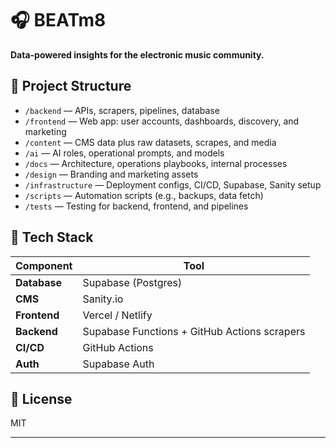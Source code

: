 # 🎧 BEATm8

**Data-powered insights for the electronic music community.**

## 🚀 Project Structure

- `/backend` — APIs, scrapers, pipelines, database
- `/frontend` — Web app: user accounts, dashboards, discovery, and marketing
- `/content` — CMS data plus raw datasets, scrapes, and media
- `/ai` — AI roles, operational prompts, and models
- `/docs` — Architecture, operations playbooks, internal processes
- `/design` — Branding and marketing assets
- `/infrastructure` — Deployment configs, CI/CD, Supabase, Sanity setup
- `/scripts` — Automation scripts (e.g., backups, data fetch)
- `/tests` — Testing for backend, frontend, and pipelines

## 🔧 Tech Stack

| Component   | Tool              |
|--------------|-------------------|
| **Database** | Supabase (Postgres) |
| **CMS**      | Sanity.io          |
| **Frontend** | Vercel / Netlify   |
| **Backend**  | Supabase Functions + GitHub Actions scrapers |
| **CI/CD**    | GitHub Actions     |
| **Auth**     | Supabase Auth      |

## 📜 License
MIT

---